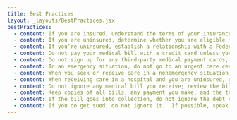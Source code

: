 ```yaml
---
title: Best Practices
layout: _layouts/BestPractices.jsx
bestPractices:
  - content: If you are insured, understand the terms of your insurance plan with respect to deductibles, co-pays, co-shares and whether you need prior approval.
  - content: If you are uninsured, determine whether you are eligible for Medicaid, NJ Family Care or Free or Discounted Care (known as Charity Care). Charity Care is only available at acute care hospitals.
  - content: If you’re uninsured, establish a relationship with a Federally Qualified Health Care facility in your area.
  - content: Do not pay your medical bill with a credit card unless you are certain that you can afford to pay your credit card bill.
  - content: Do not sign up for any third-party medical payment cards, unless you are certain that you will be able to pay the bill during the usual introductory, interest-free period.
  - content: In an emergency situation, do not go to an urgent care center, but rather go to the emergency room in the closest acute care hospital.
  - content: When you seek or receive care in a nonemergency situation, always ask whether the physicians you are seeing are in your insurance network if the provider has not informed you (which they are obligated to do).
  - content: When receiving care in a hospital and you are uninsured, do not leave the hospital without first requesting (and hopefully) receiving a Charity Care application.
  - content: Do not ignore any medical bill you receive; review the bill to determine the accuracy of the bill to ensure that it contains no duplicate charges and that you received the services for which you are being billed; if you cannot pay within the time stated on the bill, enter into negotiations with the health provider to enter into a Reasonable Payment Plan based on your income.
  - content: Keep copies of all bills, any payment you make, and the terms and conditions of any Payment Plan that you negotiate with your provider.
  - content: If the bill goes into collection, do not ignore the debt collector’s attempts to contact you. The debt collector is required to provide you with verification of the debt upon request. The collection agency is also required to offer you a Reasonable Payment Plan based on your income.
  - content: If you do get sued, do not ignore it.  If possible, speak with an attorney about whether you should answer, contest the bill, file for bankruptcy or take other action.
---
```

